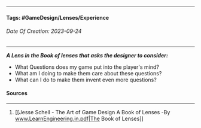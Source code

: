 __________________________________________________________________________
#### **Tags:** #GameDesign/Lenses/Experience
###### *Date Of Creation: 2023-09-24*
__________________________________________________________________________

***A Lens in the Book of lenses that asks the designer to consider:***
- What Questions does my game put into the player's mind?
- What am I doing to make them care about these questions?
- What can I do to make them invent even more questions?
#### Sources
__________________________________________________________________________
1. [[Jesse Schell - The Art of Game Design A Book of Lenses -By www.LearnEngineering.in.pdf|The Book of Lenses]]